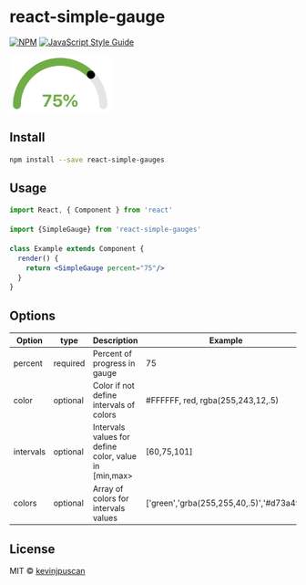 # react-simple-gauge

[![NPM](https://img.shields.io/npm/v/react-simple-gauges.svg)](https://www.npmjs.com/package/react-simple-gauges) [![JavaScript Style Guide](https://img.shields.io/badge/code_style-standard-brightgreen.svg)](https://standardjs.com)

<img src="./.github/gauge.png" alt="demo" height="100">

## Install

```bash
npm install --save react-simple-gauges
```

## Usage

```jsx
import React, { Component } from 'react'

import {SimpleGauge} from 'react-simple-gauges'

class Example extends Component {
  render() {
    return <SimpleGauge percent="75"/>
  }
}
```

## Options

| Option | type | Description | Example | 
|--|--|--|--|
| percent | required | Percent of progress in gauge | 75 |
| color | optional | Color if not define intervals of colors | #FFFFFF, red, rgba(255,243,12,.5) |
| intervals | optional | Intervals values for define color, value in [min,max> | [60,75,101] |
| colors | optional | Array of colors for intervals values | ['green','grba(255,255,40,.5)','#d73a49'] |
## License

MIT © [kevinjpuscan](https://github.com/kevinjpuscan)
